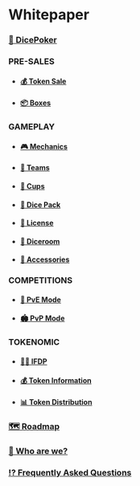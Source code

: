# Whitepaper

### [🎲 DicePoker](/1presentation.md)

### **PRE-SALES**

- #### [💰 Token Sale](/1tokensell.md)

- #### [📦 Boxes](/1box.md)

### **GAMEPLAY**

- #### [🎮 Mechanics](/1gameplay.md)

- #### [💎 Teams](/1diceteam.md)

- #### [🥃 Cups](/1dicecup.md)

- #### [🎲 Dice Pack](/1dicepack.md)

- #### [💎 License](/1gamelicence.md)

- #### [🎰 Diceroom](/1diceroom.md)

- #### [🧩 Accessories](/1accessories.md)

### **COMPETITIONS**

- #### [🤜 PvE Mode](/dicerway.md)

- #### [🏟 PvP Mode](/pvpmode.md)

### **TOKENOMIC**

- #### [👮🏻 IFDP](/1oracle.md)

- #### [💰 Token Information](/1infotoken.md)

- #### [📊 Token Distribution](/1distributiontoken.md)

### [🗺 Roadmap](/1roadmap.md)

### [👥 Who are we?](/1box.md)

### [⁉️ Frequently Asked Questions](/faqs.md)
